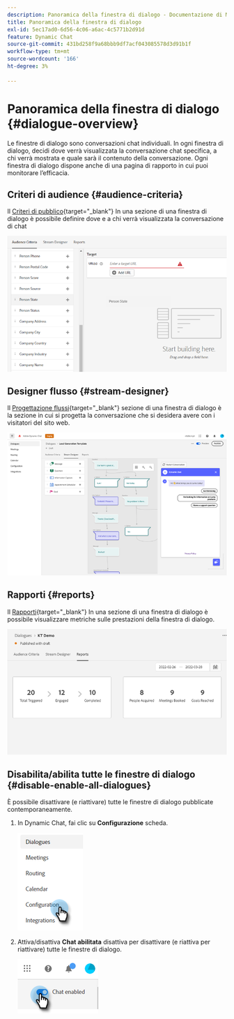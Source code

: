 ```yaml
---
description: Panoramica della finestra di dialogo - Documentazione di Marketo - Documentazione del prodotto
title: Panoramica della finestra di dialogo
exl-id: 5ec17ad0-6d56-4c06-a6ac-4c5771b2d91d
feature: Dynamic Chat
source-git-commit: 431bd258f9a68bbb9df7acf043085578d3d91b1f
workflow-type: tm+mt
source-wordcount: '166'
ht-degree: 3%

---
```


# Panoramica della finestra di dialogo {#dialogue-overview}

Le finestre di dialogo sono conversazioni chat individuali. In ogni finestra di dialogo, decidi dove verrà visualizzata la conversazione chat specifica, a chi verrà mostrata e quale sarà il contenuto della conversazione. Ogni finestra di dialogo dispone anche di una pagina di rapporto in cui puoi monitorare l’efficacia.

## Criteri di audience {#audience-criteria}

Il [Criteri di pubblico](/help/marketo/product-docs/demand-generation/dynamic-chat/dialogues/audience-criteria.md){target="_blank"} In una sezione di una finestra di dialogo è possibile definire dove e a chi verrà visualizzata la conversazione di chat

![](assets/dialogue-overview-1.png)

## Designer flusso {#stream-designer}

Il [Progettazione flussi](/help/marketo/product-docs/demand-generation/dynamic-chat/dialogues/stream-designer.md){target="_blank"} sezione di una finestra di dialogo è la sezione in cui si progetta la conversazione che si desidera avere con i visitatori del sito web.

![](assets/dialogue-overview-2.png)

## Rapporti {#reports}

Il [Rapporti](/help/marketo/product-docs/demand-generation/dynamic-chat/dialogues/reports.md){target="_blank"} In una sezione di una finestra di dialogo è possibile visualizzare metriche sulle prestazioni della finestra di dialogo.

![](assets/dialogue-overview-3.png)

## Disabilita/abilita tutte le finestre di dialogo {#disable-enable-all-dialogues}

È possibile disattivare (e riattivare) tutte le finestre di dialogo pubblicate contemporaneamente.

1. In Dynamic Chat, fai clic su **Configurazione** scheda.

   ![](assets/dialogue-overview-4.png)

1. Attiva/disattiva **Chat abilitata** disattiva per disattivare (e riattiva per riattivare) tutte le finestre di dialogo.

   ![](assets/dialogue-overview-5.png)
